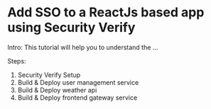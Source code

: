 # Add SSO to a ReactJs based app using Security Verify 

Intro:
This tutorial will help you to understand the ...



Steps:

1. Security Verify Setup
2. Build & Deploy user management service
3. Build & Deploy weather api 
4. Build & Deploy frontend gateway service
